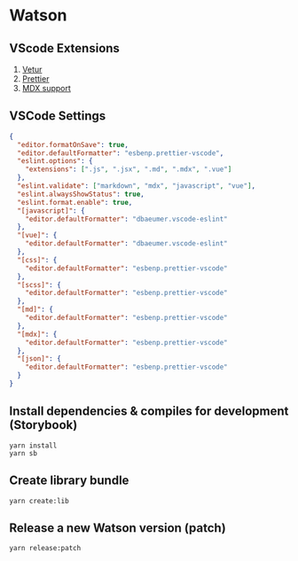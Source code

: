 # Watson

## VScode Extensions

1.  [Vetur](https://marketplace.visualstudio.com/items?itemName=octref.vetur)
2.  [Prettier](https://marketplace.visualstudio.com/items?itemName=esbenp.prettier-vscode)
3.  [MDX support](https://marketplace.visualstudio.com/items?itemName=JounQin.vscode-mdx)

## VSCode Settings

```json
{
  "editor.formatOnSave": true,
  "editor.defaultFormatter": "esbenp.prettier-vscode",
  "eslint.options": {
    "extensions": [".js", ".jsx", ".md", ".mdx", ".vue"]
  },
  "eslint.validate": ["markdown", "mdx", "javascript", "vue"],
  "eslint.alwaysShowStatus": true,
  "eslint.format.enable": true,
  "[javascript]": {
    "editor.defaultFormatter": "dbaeumer.vscode-eslint"
  },
  "[vue]": {
    "editor.defaultFormatter": "dbaeumer.vscode-eslint"
  },
  "[css]": {
    "editor.defaultFormatter": "esbenp.prettier-vscode"
  },
  "[scss]": {
    "editor.defaultFormatter": "esbenp.prettier-vscode"
  },
  "[md]": {
    "editor.defaultFormatter": "esbenp.prettier-vscode"
  },
  "[mdx]": {
    "editor.defaultFormatter": "esbenp.prettier-vscode"
  },
  "[json]": {
    "editor.defaultFormatter": "esbenp.prettier-vscode"
  }
}
```

## Install dependencies & compiles for development (Storybook)

```
yarn install
yarn sb
```

## Create library bundle

```
yarn create:lib
```

## Release a new Watson version (patch)

```
yarn release:patch
```

